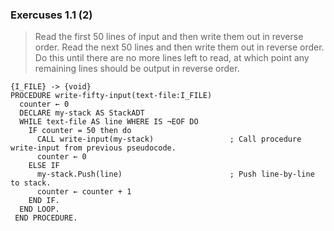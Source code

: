 ### Exercuses 1.1 (2)
> Read the first 50 lines of input and then write them out in reverse order. Read the next 50 lines and then write them out in reverse order. Do this until there are no more lines left to read, at which point any remaining lines should be output in reverse order. 
```
{I_FILE} -> {void}
PROCEDURE write-fifty-input(text-file:I_FILE)
  counter ← 0
  DECLARE my-stack AS StackADT
  WHILE text-file AS line WHERE IS ¬EOF DO
    IF counter = 50 then do
      CALL write-input(my-stack)                 ; Call procedure write-input from previous pseudocode.
      counter ← 0
    ELSE IF
      my-stack.Push(line)                        ; Push line-by-line to stack.
      counter ← counter + 1
    END IF.
  END LOOP.
 END PROCEDURE.
```
